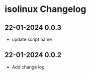 # isolinux Changelog

## 22-01-2024 0.0.3
* update script name

## 22-01-2024 0.0.2
* Add change log
